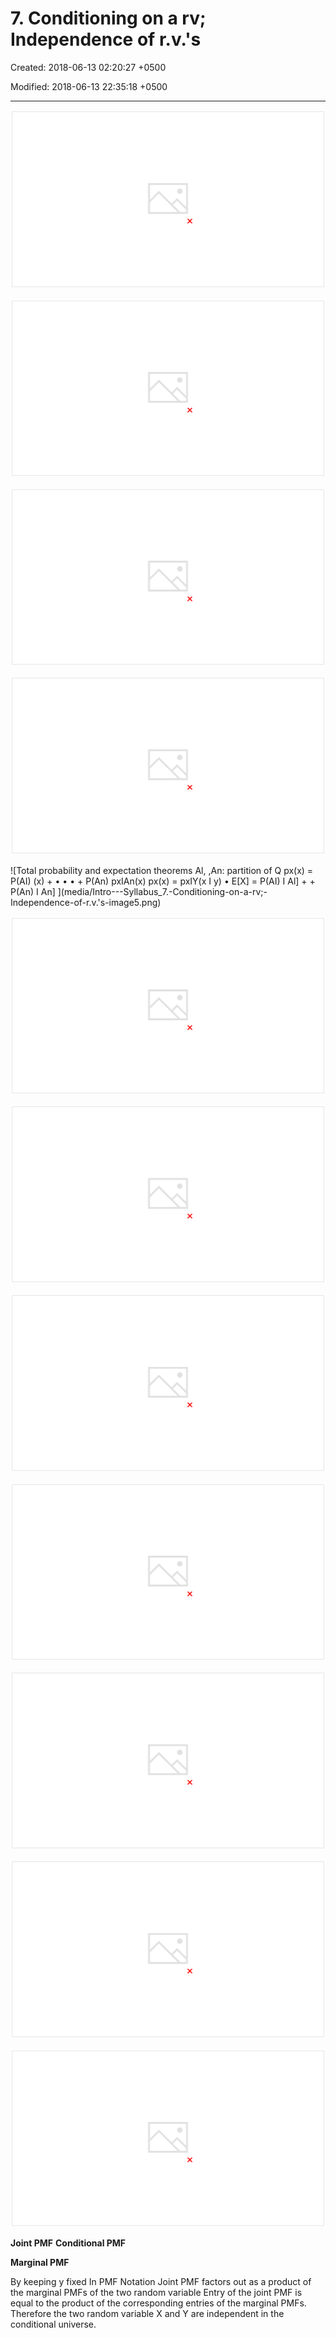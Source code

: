 # 7. Conditioning on a rv; Independence of r.v.'s

Created: 2018-06-13 02:20:27 +0500

Modified: 2018-06-13 22:35:18 +0500

---

![LECTURE 7: Conditioning on a random variable; Conditional PMFs Conditional expectations --- Total expectation theorem Independence of r.v.'s Expectation properties --- Variance properties The variance of the binomial Independ ](media/Intro---Syllabus_7.-Conditioning-on-a-rv;-Independence-of-r.v.'s-image1.png)

![Conditional PMFs pxlA(x I A) --- pxlY(x I y) = pxly(x I y) = P (X = x I Y = y) z defined for y such that py(y) > O (L) 5/20 (112) = o 4 3 1/20 2/20 2/20 4/20 2/20 1/20 py(y) 2/20 ](media/Intro---Syllabus_7.-Conditioning-on-a-rv;-Independence-of-r.v.'s-image2.png)

![Conditional PMFs involving more than two r.v.'s Self-explanatory notation L ( Y = 72 2 = a-) I z) J? 22) Multiplication rule pan B n c) P(A) I A) I An B) ](media/Intro---Syllabus_7.-Conditioning-on-a-rv;-Independence-of-r.v.'s-image3.png)

![Conditional expectation Expected value rule = EXPXIA(X) ¯ E g(x) pxlA(x) ](media/Intro---Syllabus_7.-Conditioning-on-a-rv;-Independence-of-r.v.'s-image4.png)

![Total probability and expectation theorems Al, ,An: partition of Q px(x) = P(AI) (x) + • • • + P(An) pxIAn(x) px(x) = pxIY(x I y) • E[X] = P(AI) I Al] + + P(An) I An] ](media/Intro---Syllabus_7.-Conditioning-on-a-rv;-Independence-of-r.v.'s-image5.png)

![Independence of two events: n B) = P(A) • PCB) of a r.v. and an event: P(X = x and A) P(X = x) P(A) ort 'z of two r.v. 's: = x and Y = y) = x) • = y y) = px(x) Py(y), for all x, y ](media/Intro---Syllabus_7.-Conditioning-on-a-rv;-Independence-of-r.v.'s-image6.png)

![Example: independence and conditional independence 4 3 2 1/20 2/20 1 2/20 4/20 1/20 1/20 2 2/20 1/20 3/20 3 Independent? NO 2/20 PX (l) : 3/20 1/20 x 4 What if we condition on X < 2 ](media/Intro---Syllabus_7.-Conditioning-on-a-rv;-Independence-of-r.v.'s-image7.png)

![Independence and expectations • In general: E[g(X, Y)] Exceptions: E[ax + b] = aE[x] + b E[XY] --- If X, Y are independent: g(X) and h(Y) are also independent: ](media/Intro---Syllabus_7.-Conditioning-on-a-rv;-Independence-of-r.v.'s-image8.png)

![Independence and variances Always true: var(aX) = a2var(X) var (x + a) • In general: var(X + Y) # var(X) + var(Y) = var(X) If X, Y are independent: var(X + Y) = var(X) + var(Y) Y 22 = var (x) Examples: ](media/Intro---Syllabus_7.-Conditioning-on-a-rv;-Independence-of-r.v.'s-image9.png)

![Variance of the binomial X: binomial with parameters n, p number of successes in n independent trials Xi=l if ith trial is a success; Xi = O otherwise 2 n , VQP(ÄI (indicator variable) . t v (x A(XW) ](media/Intro---Syllabus_7.-Conditioning-on-a-rv;-Independence-of-r.v.'s-image10.png)

![The hat problem n people throw their hats in a box and then --- All permutations equally likely Equivalent to picking one hat at a time X: number of people who get their own hat FindEl +0 if i selects own hat 1, O, otherwise. pick one at randon 1 PX(k) ](media/Intro---Syllabus_7.-Conditioning-on-a-rv;-Independence-of-r.v.'s-image11.png)

![The variance in the hat problem X: number of people who get their own hat --- Find var(X) if i selects own hat 1, O, otherwise. var(X) = E[x2] - x2 For i # j: E[XtXj] = g [X, & ] = f (X, l) (X) ](media/Intro---Syllabus_7.-Conditioning-on-a-rv;-Independence-of-r.v.'s-image12.png)

**Joint PMF**
**Conditional PMF**

**Marginal PMF**

By keeping y fixed
In PMF Notation
Joint PMF factors out as a product of the marginal PMFs of the two random variable
Entry of the joint PMF is equal to the product of the corresponding entries of the marginal PMFs. Therefore the two random variable X and Y are independent in the conditional universe.
